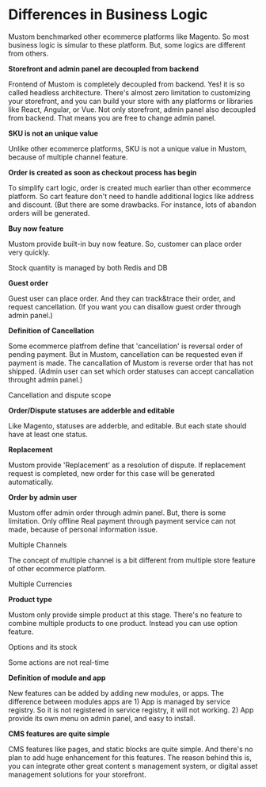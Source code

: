 # Differences in Business Logic

Mustom benchmarked other ecommerce platforms like Magento. So most business logic is simular to these platform. But, some logics are different from others.



**Storefront and admin panel are decoupled from backend**

Frontend of Mustom is completely decoupled from backend. Yes! it is so called headless architecture. There's almost zero limitation to customizing your storefront, and you can build your store with any platforms or libraries like React, Angular, or Vue. Not only storefront, admin panel also decoupled from backend. That means you are free to change admin panel.

**SKU is not an unique value**

Unlike other ecommerce platforms, SKU is not a unique value in Mustom, because of multiple channel feature.

**Order is created as soon as checkout process has begin**

To simplify cart logic, order is created much earlier than other ecommerce platform. So cart feature don't need to handle additional logics like address and discount. (But there are some drawbacks. For instance, lots of abandon orders will be generated.

**Buy now feature**

Mustom provide built-in buy now feature. So, customer can place order very quickly.

Stock quantity is managed by both Redis and DB

**Guest order**

Guest user can place order. And they can track\&trace their order, and request cancellation. (If you want you can disallow guest order through admin panel.)

**Definition of Cancellation**

Some ecommerce platfrom define that 'cancellation' is reversal order of pending payment. But in Mustom, cancellation can be requested even if payment is made. The cancallation of Mustom is reverse order that has not shipped. (Admin user can set which order statuses can accept cancallation throught admin panel.)&#x20;

Cancellation and dispute scope

**Order/Dispute statuses are adderble and editable**

Like Magento, statuses are adderble, and editable. But each state should have at least one status.

**Replacement**

Mustom provide 'Replacement' as a resolution of dispute. If replacement request is completed, new order for this case will be generated automatically.

**Order by admin user**

Mustom offer admin order through admin panel. But, there is some limitation. Only offline  Real payment through payment service can not made, because of personal information issue.

Multiple Channels

The concept of multiple channel is a bit different from multiple store feature of other ecommerce platform.&#x20;

Multiple Currencies

**Product type**

Mustom only provide simple product at this stage. There's no feature to combine multiple products to one product. Instead you can use option feature.

Options and its stock

Some actions are not real-time

**Definition of module and app**

New features can be added by adding new modules, or apps. The difference between modules apps are 1) App is managed by service registry. So it is not registered in service registry, it will not working. 2) App provide its own menu on admin panel, and easy to install. &#x20;

**CMS features are quite simple**

CMS features like pages, and static blocks are quite simple. And there's no plan to add huge enhancement for this features. The reason behind this is, you can integrate other great content s management system, or digital asset management solutions for your storefront.
